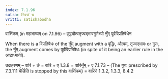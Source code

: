 ```yaml
---
index: 7.1.96
sutra: स्त्रियां च
vritti: satishabodha
---
```



 वार्त्तिकम् (in महाभाष्यम् on 7.1.96) – वृद्ध्यौत्वतृज्वद्भावगुणेभ्यो नुँम् पूर्वविप्रतिषेधेन 


When there is a विप्रतिषेधः of the नुँम् augment with a वृद्धिः, औत्वम्, तृज्वद्भावः or गुणः, the नुँम् augment comes by पूर्वविप्रतिषेधः (in spite of it being an earlier rule in the अष्टाध्यायी). 


उदाहरणम् – वारि + ङे = वारि + ए 1.3.8 = वारिनुँम् + ए 7.1.73 – (The गुणः prescribed by 7.3.111 घेर्ङिति is stopped by this वार्त्तिकम्) = वारिणे 1.3.2, 1.3.3, 8.4.2 


